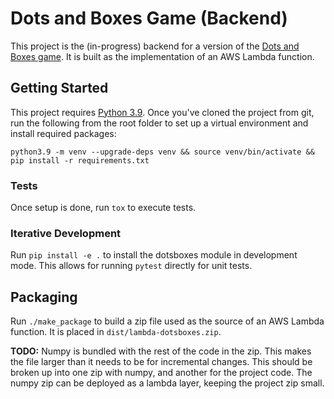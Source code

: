# Dots and Boxes Game (Backend)

This project is the (in-progress) backend for a version of the [Dots and Boxes game](https://en.wikipedia.org/wiki/Dots_and_Boxes). It is built as the implementation of an AWS Lambda function.

## Getting Started
This project requires [Python 3.9](https://www.python.org/downloads/release/python-390/). Once you've cloned the project from git, run the following from the root folder to set up a virtual environment and install required packages:

```
python3.9 -m venv --upgrade-deps venv && source venv/bin/activate && pip install -r requirements.txt
```

### Tests
Once setup is done, run `tox` to execute tests. 

### Iterative Development
Run `pip install -e .` to install the dotsboxes module in development mode. This allows for running `pytest` directly for unit tests.

## Packaging
Run `./make_package` to build a zip file used as the source of an AWS Lambda function. It is placed in `dist/lambda-dotsboxes.zip`.

**TODO:** Numpy is bundled with the rest of the code in the zip. This makes the file larger than it needs to be for incremental changes. This should be broken up into one zip with numpy, and another for the project code.  The numpy zip can be deployed as a lambda layer, keeping the project zip small.
